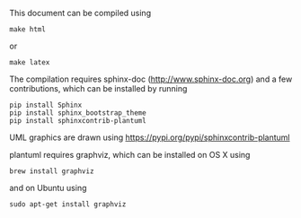 This document can be compiled using

```
make html
```
or
```
make latex
```

The compilation requires sphinx-doc (http://www.sphinx-doc.org)
and a few contributions, which can be installed by running

```
pip install Sphinx
pip install sphinx_bootstrap_theme
pip install sphinxcontrib-plantuml
```

UML graphics are drawn using https://pypi.org/pypi/sphinxcontrib-plantuml

plantuml requires graphviz, which can be installed on OS X using

```
brew install graphviz
```
and on Ubuntu using

```
sudo apt-get install graphviz
```
